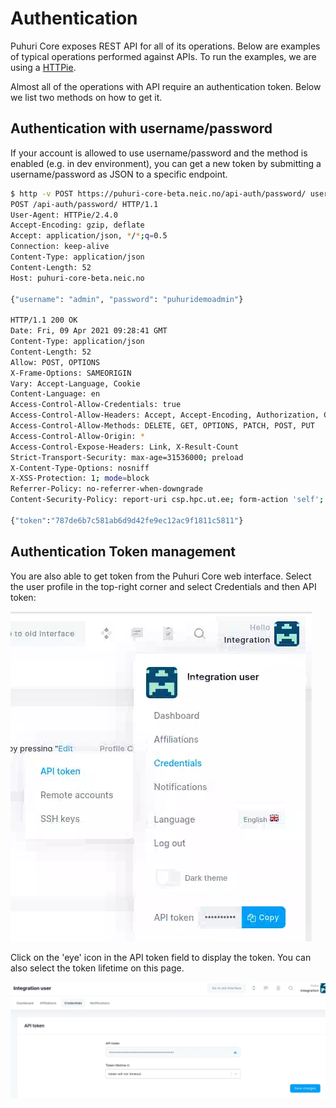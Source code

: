 # Authentication

Puhuri Core exposes REST API for all of its operations. Below are examples of typical operations performed against APIs.
To run the examples, we are using a [HTTPie](https://httpie.org/).

Almost all of the operations with API require an authentication token. Below we list two methods on how to get it.

## Authentication with username/password
If your account is allowed to use username/password and the method is enabled (e.g. in dev environment), you can get a new token by submitting a username/password as JSON to a specific endpoint.

<!-- {generate_username_password_authentication} -->

```bash
$ http -v POST https://puhuri-core-beta.neic.no/api-auth/password/ username=admin password=puhuridemoadmin
POST /api-auth/password/ HTTP/1.1
User-Agent: HTTPie/2.4.0
Accept-Encoding: gzip, deflate
Accept: application/json, */*;q=0.5
Connection: keep-alive
Content-Type: application/json
Content-Length: 52
Host: puhuri-core-beta.neic.no

{"username": "admin", "password": "puhuridemoadmin"}

HTTP/1.1 200 OK
Date: Fri, 09 Apr 2021 09:28:41 GMT
Content-Type: application/json
Content-Length: 52
Allow: POST, OPTIONS
X-Frame-Options: SAMEORIGIN
Vary: Accept-Language, Cookie
Content-Language: en
Access-Control-Allow-Credentials: true
Access-Control-Allow-Headers: Accept, Accept-Encoding, Authorization, Content-Type, Origin, User-Agent, X-CSRFToken, X-Requested-With
Access-Control-Allow-Methods: DELETE, GET, OPTIONS, PATCH, POST, PUT
Access-Control-Allow-Origin: *
Access-Control-Expose-Headers: Link, X-Result-Count
Strict-Transport-Security: max-age=31536000; preload
X-Content-Type-Options: nosniff
X-XSS-Protection: 1; mode=block
Referrer-Policy: no-referrer-when-downgrade
Content-Security-Policy: report-uri csp.hpc.ut.ee; form-action 'self';

{"token":"787de6b7c581ab6d9d42fe9ec12ac9f1811c5811"}
```

## Authentication Token management

You are also able to get token from the Puhuri Core web interface.
Select the user profile in the top-right corner and select Credentials
and then API token:

![side-bar](../assets/user-profile-api-token.png)

Click on the 'eye' icon in the API token field to display the token. You can also select the token lifetime on this page.

![api-token](../assets/api-token.png)
